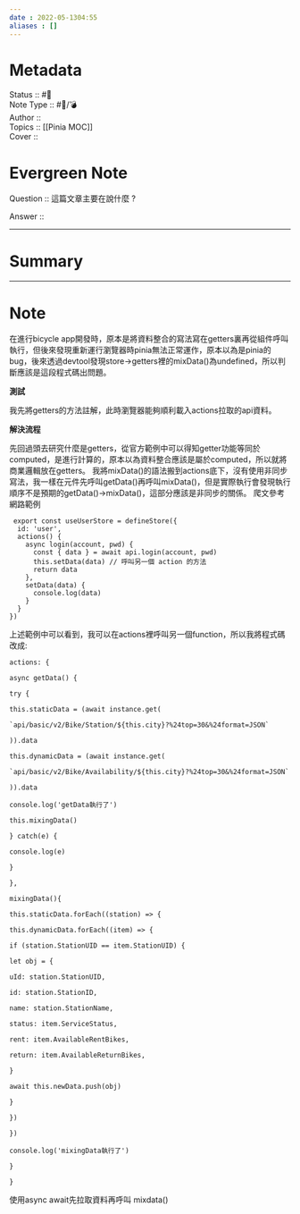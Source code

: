 ```yaml
---
date : 2022-05-1304:55
aliases : []
---
```

# Metadata
Status :: #🌱 <br>
Note Type :: #📨/💣<br>
Author ::  <br>
Topics :: [[Pinia MOC]]<br>
Cover ::

# Evergreen Note

Question :: 這篇文章主要在說什麼 ?

Answer ::

---

# Summary 

---

# Note
在進行bicycle app開發時，原本是將資料整合的寫法寫在getters裏再從組件呼叫執行，但後來發現重新運行瀏覽器時pinia無法正常運作，原本以為是pinia的bug，後來透過devtool發現store->getters裡的mixData()為undefined，所以判斷應該是這段程式碼出問題。

**測試**

我先將getters的方法註解，此時瀏覽器能夠順利載入actions拉取的api資料。

**解決流程**

先回過頭去研究什麼是getters，從官方範例中可以得知getter功能等同於computed，是進行計算的，原本以為資料整合應該是屬於computed，所以就將商業邏輯放在getters。
我將mixData()的語法搬到actions底下，沒有使用非同步寫法，我一樣在元件先呼叫getData()再呼叫mixData()，但是實際執行會發現執行順序不是預期的getData()->mixData()，這部分應該是非同步的關係。
爬文參考網路範例
```
 export const useUserStore = defineStore({
  id: 'user',
  actions() {
    async login(account, pwd) {
      const { data } = await api.login(account, pwd)
      this.setData(data) // 呼叫另一個 action 的方法
      return data
    },
    setData(data) {
      console.log(data)
    }
  }
})
```
上述範例中可以看到，我可以在actions裡呼叫另一個function，所以我將程式碼改成:
```
actions: {

async getData() {

try {

this.staticData = (await instance.get(

`api/basic/v2/Bike/Station/${this.city}?%24top=30&%24format=JSON`

)).data

this.dynamicData = (await instance.get(

`api/basic/v2/Bike/Availability/${this.city}?%24top=30&%24format=JSON`

)).data

console.log('getData執行了')

this.mixingData()

} catch(e) {

console.log(e)

}

},

mixingData(){

this.staticData.forEach((station) => {

this.dynamicData.forEach((item) => {

if (station.StationUID == item.StationUID) {

let obj = {

uId: station.StationUID,

id: station.StationID,

name: station.StationName,

status: item.ServiceStatus,

rent: item.AvailableRentBikes,

return: item.AvailableReturnBikes,

}

await this.newData.push(obj)

}

})

})

console.log('mixingData執行了')

}

}
```

使用async await先拉取資料再呼叫 mixdata()
